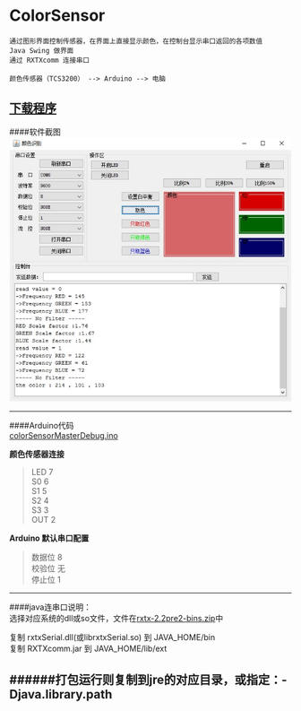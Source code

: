 # ColorSensor


    通过图形界面控制传感器，在界面上直接显示颜色，在控制台显示串口返回的各项数值
    Java Swing 做界面
    通过 RXTXcomm 连接串口
    
    颜色传感器（TCS3200） --> Arduino --> 电脑


[下载程序](https://github.com/wangwen135/ColorSensor/raw/master/ColorSensor/release/ColorSensor-0.1.zip)
---

####软件截图  
![image](https://github.com/wangwen135/ColorSensor/blob/master/ColorSensor/image/%E8%BD%AF%E4%BB%B6%E6%88%AA%E5%9B%BE.jpg)

---

####Arduino代码  
[colorSensorMasterDebug.ino](https://github.com/wangwen135/ColorSensor/blob/master/ColorSensor/arduino/colorSensorMasterDebug.ino)
  
**颜色传感器连接**  
>LED 7  
>S0  6  
>S1  5  
>S2  4  
>S3  3  
>OUT 2  

**Arduino 默认串口配置**  
>数据位 8  
>校验位 无  
>停止位 1  

---

####java连串口说明：  
选择对应系统的dll或so文件，文件在[rxtx-2.2pre2-bins.zip](https://github.com/wangwen135/ColorSensor/raw/master/ColorSensor/rxtx/rxtx-2.2pre2-bins.zip)中

复制 rxtxSerial.dll(或librxtxSerial.so) 到 JAVA_HOME/bin  
复制 RXTXcomm.jar 到 JAVA_HOME/lib/ext  

######打包运行则复制到jre的对应目录，或指定：-Djava.library.path
---


